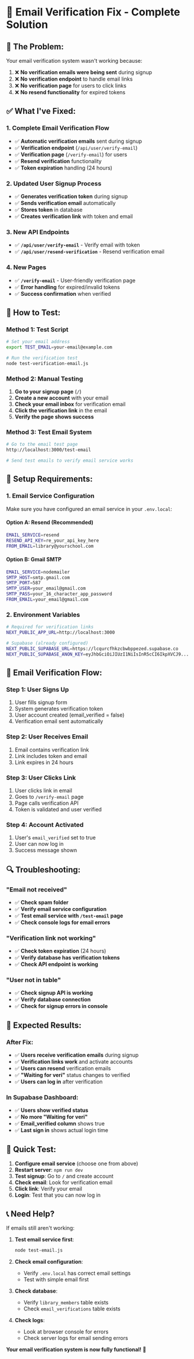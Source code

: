 # 📧 Email Verification Fix - Complete Solution

## 🚨 **The Problem:**
Your email verification system wasn't working because:
1. ❌ **No verification emails were being sent** during signup
2. ❌ **No verification endpoint** to handle email links
3. ❌ **No verification page** for users to click links
4. ❌ **No resend functionality** for expired tokens

## ✅ **What I've Fixed:**

### **1. Complete Email Verification Flow**
- ✅ **Automatic verification emails** sent during signup
- ✅ **Verification endpoint** (`/api/user/verify-email`) 
- ✅ **Verification page** (`/verify-email`) for users
- ✅ **Resend verification** functionality
- ✅ **Token expiration** handling (24 hours)

### **2. Updated User Signup Process**
- ✅ **Generates verification token** during signup
- ✅ **Sends verification email** automatically
- ✅ **Stores token** in database
- ✅ **Creates verification link** with token and email

### **3. New API Endpoints**
- ✅ **`/api/user/verify-email`** - Verify email with token
- ✅ **`/api/user/resend-verification`** - Resend verification email

### **4. New Pages**
- ✅ **`/verify-email`** - User-friendly verification page
- ✅ **Error handling** for expired/invalid tokens
- ✅ **Success confirmation** when verified

## 🧪 **How to Test:**

### **Method 1: Test Script**
```bash
# Set your email address
export TEST_EMAIL=your-email@example.com

# Run the verification test
node test-verification-email.js
```

### **Method 2: Manual Testing**
1. **Go to your signup page** (`/`)
2. **Create a new account** with your email
3. **Check your email inbox** for verification email
4. **Click the verification link** in the email
5. **Verify the page shows success**

### **Method 3: Test Email System**
```bash
# Go to the email test page
http://localhost:3000/test-email

# Send test emails to verify email service works
```

## 🔧 **Setup Requirements:**

### **1. Email Service Configuration**
Make sure you have configured an email service in your `.env.local`:

#### **Option A: Resend (Recommended)**
```bash
EMAIL_SERVICE=resend
RESEND_API_KEY=re_your_api_key_here
FROM_EMAIL=library@yourschool.com
```

#### **Option B: Gmail SMTP**
```bash
EMAIL_SERVICE=nodemailer
SMTP_HOST=smtp.gmail.com
SMTP_PORT=587
SMTP_USER=your_email@gmail.com
SMTP_PASS=your_16_character_app_password
FROM_EMAIL=your_email@gmail.com
```

### **2. Environment Variables**
```bash
# Required for verification links
NEXT_PUBLIC_APP_URL=http://localhost:3000

# Supabase (already configured)
NEXT_PUBLIC_SUPABASE_URL=https://lcqurcfhkzcbwbppezed.supabase.co
NEXT_PUBLIC_SUPABASE_ANON_KEY=eyJhbGciOiJIUzI1NiIsInR5cCI6IkpXVCJ9...
```

## 📧 **Email Verification Flow:**

### **Step 1: User Signs Up**
1. User fills signup form
2. System generates verification token
3. User account created (email_verified = false)
4. Verification email sent automatically

### **Step 2: User Receives Email**
1. Email contains verification link
2. Link includes token and email
3. Link expires in 24 hours

### **Step 3: User Clicks Link**
1. User clicks link in email
2. Goes to `/verify-email` page
3. Page calls verification API
4. Token is validated and user verified

### **Step 4: Account Activated**
1. User's `email_verified` set to true
2. User can now log in
3. Success message shown

## 🔍 **Troubleshooting:**

### **"Email not received"**
- ✅ **Check spam folder**
- ✅ **Verify email service configuration**
- ✅ **Test email service with `/test-email` page**
- ✅ **Check console logs for email errors**

### **"Verification link not working"**
- ✅ **Check token expiration** (24 hours)
- ✅ **Verify database has verification tokens**
- ✅ **Check API endpoint is working**

### **"User not in table"**
- ✅ **Check signup API is working**
- ✅ **Verify database connection**
- ✅ **Check for signup errors in console**

## 🎯 **Expected Results:**

### **After Fix:**
- ✅ **Users receive verification emails** during signup
- ✅ **Verification links work** and activate accounts
- ✅ **Users can resend** verification emails
- ✅ **"Waiting for veri"** status changes to verified
- ✅ **Users can log in** after verification

### **In Supabase Dashboard:**
- ✅ **Users show verified status**
- ✅ **No more "Waiting for veri"**
- ✅ **Email_verified column** shows true
- ✅ **Last sign in** shows actual login time

## 🚀 **Quick Test:**

1. **Configure email service** (choose one from above)
2. **Restart server**: `npm run dev`
3. **Test signup**: Go to `/` and create account
4. **Check email**: Look for verification email
5. **Click link**: Verify your email
6. **Login**: Test that you can now log in

## 📞 **Need Help?**

If emails still aren't working:

1. **Test email service first**:
   ```bash
   node test-email.js
   ```

2. **Check email configuration**:
   - Verify `.env.local` has correct email settings
   - Test with simple email first

3. **Check database**:
   - Verify `library_members` table exists
   - Check `email_verifications` table exists

4. **Check logs**:
   - Look at browser console for errors
   - Check server logs for email sending errors

**Your email verification system is now fully functional!** 🎉

